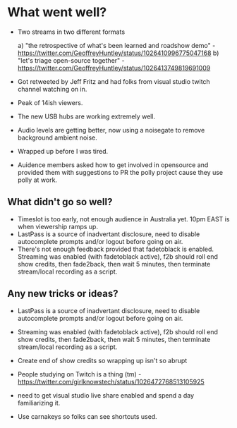 # What went well?

- Two streams in two different formats 

   a) "the retrospective of what's been learned and roadshow demo" - https://twitter.com/GeoffreyHuntley/status/1026410996775047168
   b) "let's triage open-source together" - https://twitter.com/GeoffreyHuntley/status/1026413749819691009
   
- Got retweeted by Jeff Fritz and had folks from visual studio twitch channel watching on in.
- Peak of 14ish viewers.
- The new USB hubs are working extremely well.
- Audio levels are getting better, now using a noisegate to remove background ambient noise.
- Wrapped up before I was tired.
- Auidence members asked how to get involved in opensource and provided them with suggestions to PR the polly project cause they use polly at work.

## What didn't go so well?

- Timeslot is too early, not enough audience in Australia yet. 10pm EAST is when viewership ramps up.
- LastPass is a source of inadvertant disclosure, need to disable autocomplete prompts and/or logout before going on air.
- There's not enough feedback provided that fadetoblack is enabled. Streaming was enabled (with fadetoblack active), f2b should roll end show credits, then fade2back, then wait 5 minutes, then terminate stream/local recording as a script.

## Any new tricks or ideas?

- LastPass is a source of inadvertant disclosure, need to disable autocomplete prompts and/or logout before going on air.
- Streaming was enabled (with fadetoblack active), f2b should roll end show credits, then fade2back, then wait 5 minutes, then terminate stream/local recording as a script.
- Create end of show credits so wrapping up isn't so abrupt

- People studying on Twitch is a thing (tm) - https://twitter.com/girlknowstech/status/1026472768513105925
- need to get visual studio live share enabled and spend a day familiarizing it.
- Use carnakeys so folks can see shortcuts used.
